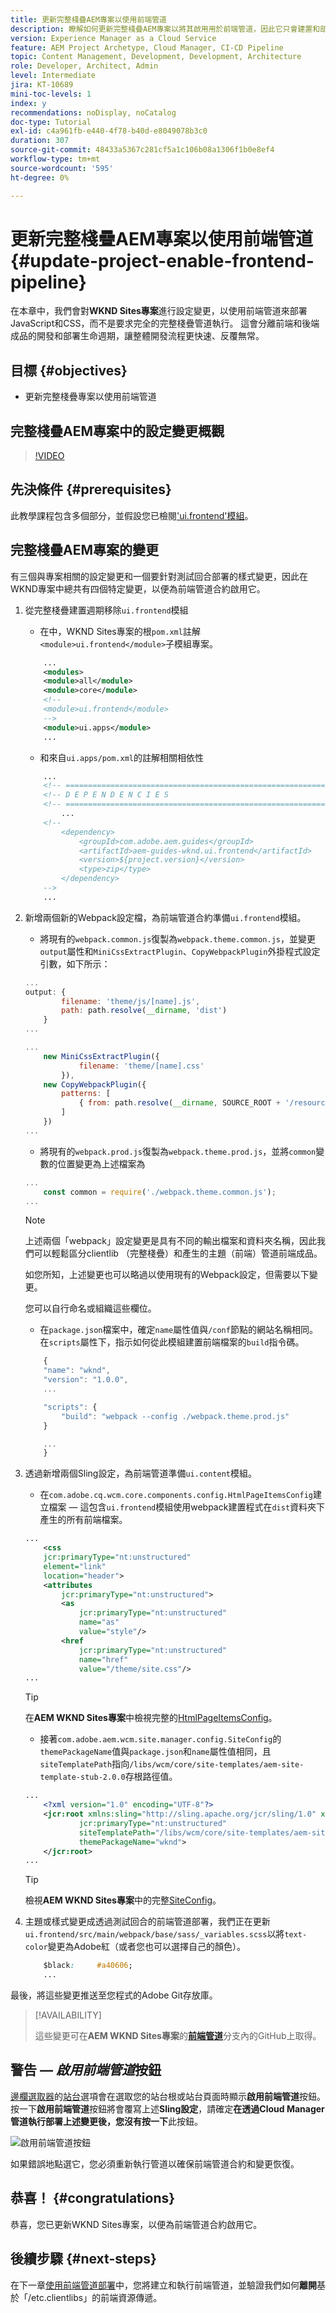 ```yaml
---
title: 更新完整棧疊AEM專案以使用前端管道
description: 瞭解如何更新完整棧疊AEM專案以將其啟用用於前端管道，因此它只會建置和部署前端成品。
version: Experience Manager as a Cloud Service
feature: AEM Project Archetype, Cloud Manager, CI-CD Pipeline
topic: Content Management, Development, Development, Architecture
role: Developer, Architect, Admin
level: Intermediate
jira: KT-10689
mini-toc-levels: 1
index: y
recommendations: noDisplay, noCatalog
doc-type: Tutorial
exl-id: c4a961fb-e440-4f78-b40d-e8049078b3c0
duration: 307
source-git-commit: 48433a5367c281cf5a1c106b08a1306f1b0e8ef4
workflow-type: tm+mt
source-wordcount: '595'
ht-degree: 0%

---
```


# 更新完整棧疊AEM專案以使用前端管道 {#update-project-enable-frontend-pipeline}

在本章中，我們會對&#x200B;__WKND Sites專案__&#x200B;進行設定變更，以使用前端管道來部署JavaScript和CSS，而不是要求完全的完整棧疊管道執行。 這會分離前端和後端成品的開發和部署生命週期，讓整體開發流程更快速、反覆無常。

## 目標 {#objectives}

* 更新完整棧疊專案以使用前端管道

## 完整棧疊AEM專案中的設定變更概觀

>[!VIDEO](https://video.tv.adobe.com/v/3409419?quality=12&learn=on)

## 先決條件 {#prerequisites}

此教學課程包含多個部分，並假設您已檢閱[&#39;ui.frontend&#39;模組](./review-uifrontend-module.md)。


## 完整棧疊AEM專案的變更

有三個與專案相關的設定變更和一個要針對測試回合部署的樣式變更，因此在WKND專案中總共有四個特定變更，以便為前端管道合約啟用它。

1. 從完整棧疊建置週期移除`ui.frontend`模組

   * 在中，WKND Sites專案的根`pom.xml`註解`<module>ui.frontend</module>`子模組專案。

   ```xml
       ...
       <modules>
       <module>all</module>
       <module>core</module>
       <!--
       <module>ui.frontend</module>
       -->                
       <module>ui.apps</module>
       ...
   ```

   * 和來自`ui.apps/pom.xml`的註解相關相依性

   ```xml
       ...
       <!-- ====================================================================== -->
       <!-- D E P E N D E N C I E S                                                -->
       <!-- ====================================================================== -->
           ...
       <!--
           <dependency>
               <groupId>com.adobe.aem.guides</groupId>
               <artifactId>aem-guides-wknd.ui.frontend</artifactId>
               <version>${project.version}</version>
               <type>zip</type>
           </dependency>
       -->    
       ...
   ```

1. 新增兩個新的Webpack設定檔，為前端管道合約準備`ui.frontend`模組。

   * 將現有的`webpack.common.js`復製為`webpack.theme.common.js`，並變更`output`屬性和`MiniCssExtractPlugin`、`CopyWebpackPlugin`外掛程式設定引數，如下所示：

   ```javascript
   ...
   output: {
           filename: 'theme/js/[name].js', 
           path: path.resolve(__dirname, 'dist')
       }
   ...
   
   ...
       new MiniCssExtractPlugin({
               filename: 'theme/[name].css'
           }),
       new CopyWebpackPlugin({
           patterns: [
               { from: path.resolve(__dirname, SOURCE_ROOT + '/resources'), to: './clientlib-site' }
           ]
       })
   ...
   ```

   * 將現有的`webpack.prod.js`復製為`webpack.theme.prod.js`，並將`common`變數的位置變更為上述檔案為

   ```javascript
   ...
       const common = require('./webpack.theme.common.js');
   ...
   ```

   >[!NOTE]
   >
   >上述兩個「webpack」設定變更是具有不同的輸出檔案和資料夾名稱，因此我們可以輕鬆區分clientlib （完整棧疊）和產生的主題（前端）管道前端成品。
   >
   >如您所知，上述變更也可以略過以使用現有的Webpack設定，但需要以下變更。
   >
   >您可以自行命名或組織這些欄位。


   * 在`package.json`檔案中，確定`name`屬性值與`/conf`節點的網站名稱相同。 在`scripts`屬性下，指示如何從此模組建置前端檔案的`build`指令碼。

   ```javascript
       {
       "name": "wknd",
       "version": "1.0.0",
       ...
   
       "scripts": {
           "build": "webpack --config ./webpack.theme.prod.js"
       }
   
       ...
       }
   ```

1. 透過新增兩個Sling設定，為前端管道準備`ui.content`模組。

   * 在`com.adobe.cq.wcm.core.components.config.HtmlPageItemsConfig`建立檔案 — 這包含`ui.frontend`模組使用webpack建置程式在`dist`資料夾下產生的所有前端檔案。

   ```xml
   ...
       <css
       jcr:primaryType="nt:unstructured"
       element="link"
       location="header">
       <attributes
           jcr:primaryType="nt:unstructured">
           <as
               jcr:primaryType="nt:unstructured"
               name="as"
               value="style"/>
           <href
               jcr:primaryType="nt:unstructured"
               name="href"
               value="/theme/site.css"/>
   ...
   ```

   >[!TIP]
   >
   >    在&#x200B;__AEM WKND Sites專案__&#x200B;中檢視完整的[HtmlPageItemsConfig](https://github.com/adobe/aem-guides-wknd/blob/feature/frontend-pipeline/ui.content/src/main/content/jcr_root/conf/wknd/_sling_configs/com.adobe.cq.wcm.core.components.config.HtmlPageItemsConfig/.content.xml)。


   * 接著`com.adobe.aem.wcm.site.manager.config.SiteConfig`的`themePackageName`值與`package.json`和`name`屬性值相同，且`siteTemplatePath`指向`/libs/wcm/core/site-templates/aem-site-template-stub-2.0.0`存根路徑值。

   ```xml
   ...
       <?xml version="1.0" encoding="UTF-8"?>
       <jcr:root xmlns:sling="http://sling.apache.org/jcr/sling/1.0" xmlns:jcr="http://www.jcp.org/jcr/1.0" xmlns:nt="http://www.jcp.org/jcr/nt/1.0"
               jcr:primaryType="nt:unstructured"
               siteTemplatePath="/libs/wcm/core/site-templates/aem-site-template-stub-2.0.0"
               themePackageName="wknd">
       </jcr:root>
   ...
   ```

   >[!TIP]
   >
   >    檢視&#x200B;__AEM WKND Sites專案__&#x200B;中的完整[SiteConfig](https://github.com/adobe/aem-guides-wknd/blob/feature/frontend-pipeline/ui.content/src/main/content/jcr_root/conf/wknd/_sling_configs/com.adobe.aem.wcm.site.manager.config.SiteConfig/.content.xml)。

1. 主題或樣式變更成透過測試回合的前端管道部署，我們正在更新`ui.frontend/src/main/webpack/base/sass/_variables.scss`以將`text-color`變更為Adobe紅（或者您也可以選擇自己的顏色）。

   ```css
       $black:     #a40606;
       ...
   ```

最後，將這些變更推送至您程式的Adobe Git存放庫。


>[!AVAILABILITY]
>
> 這些變更可在&#x200B;__AEM WKND Sites專案__&#x200B;的&#x200B;[__前端管道__](https://github.com/adobe/aem-guides-wknd/tree/feature/frontend-pipeline)分支內的GitHub上取得。


## 警告 — _啟用前端管道_&#x200B;按鈕

[邊欄選取器](https://experienceleague.adobe.com/docs/experience-manager-cloud-service/content/sites/authoring/getting-started/basic-handling.html)的[站台](https://experienceleague.adobe.com/docs/experience-manager-cloud-service/content/sites/authoring/getting-started/basic-handling.html)選項會在選取您的站台根或站台頁面時顯示&#x200B;**啟用前端管道**&#x200B;按鈕。 按一下&#x200B;**啟用前端管道**&#x200B;按鈕將會覆寫上述&#x200B;**Sling設定**，請確定&#x200B;**在透過Cloud Manager管道執行部署上述變更後，您沒有按一下**&#x200B;此按鈕。

![啟用前端管道按鈕](assets/enable-front-end-Pipeline-button.png)

如果錯誤地點選它，您必須重新執行管道以確保前端管道合約和變更恢復。

## 恭喜！ {#congratulations}

恭喜，您已更新WKND Sites專案，以便為前端管道合約啟用它。

## 後續步驟 {#next-steps}

在下一章[使用前端管道部署](create-frontend-pipeline.md)中，您將建立和執行前端管道，並驗證我們如何&#x200B;__離開__&#x200B;基於「/etc.clientlibs」的前端資源傳遞。

